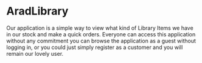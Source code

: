 # AradLibrary
Our application is a simple way to view what kind of Library Items we have in our stock and make a quick orders. Everyone can access this application without any commitment you can browse the application as a guest without logging in, or you could just simply register as a customer and you will remain our lovely user. 
